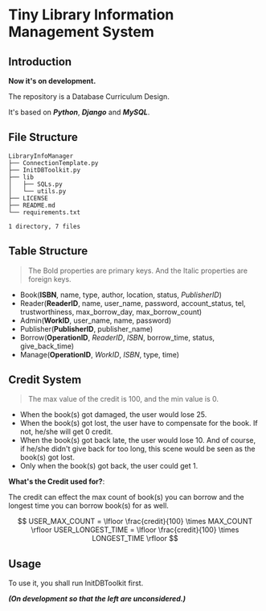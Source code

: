 # Tiny Library Information Management System

## Introduction

**Now it's on development.**

The repository is a Database Curriculum Design.

It's based on _**Python**_, _**Django**_ and _**MySQL**_.

## File Structure
```
LibraryInfoManager
├── ConnectionTemplate.py
├── InitDBToolkit.py
├── lib
│   ├── SQLs.py
│   └── utils.py
├── LICENSE
├── README.md
└── requirements.txt

1 directory, 7 files
```

## Table Structure

> The Bold properties are primary keys. And the Italic properties are foreign keys.

 - Book(**ISBN**, name, type, author, location, status, _PublisherID_)
 - Reader(**ReaderID**, name, user_name, password, account_status, tel, trustworthiness, max_borrow_day, max_borrow_count)
 - Admin(**WorkID**, user_name, name, password)
 - Publisher(**PublisherID**, publisher_name)
 - Borrow(**OperationID**, _ReaderID_, _ISBN_, borrow_time, status, give_back_time)
 - Manage(**OperationID**, _WorkID_, _ISBN_, type, time)

## Credit System

> The max value of the credit is 100, and the min value is 0.

 - When the book(s) got damaged, the user would lose 25. 
 - When the book(s) got lost, the user have to compensate for the book. If not, he/she will get 0 credit. 
 - When the book(s) got back late, the user would lose 10. And of course, if he/she didn't give back for too long, this scene would be seen as the book(s) got lost. 
 - Only when the book(s) got back, the user could get 1.

**What's the Credit used for?**:

The credit can effect the max count of book(s) you can borrow and the longest time you can borrow book(s) for as well.

$$
USER_MAX_COUNT = \lfloor \frac{credit}{100} \times MAX_COUNT \rfloor
USER_LONGEST_TIME = \lfloor \frac{credit}{100} \times LONGEST_TIME \rfloor
$$


## Usage

To use it, you shall run InitDBToolkit first. 

_**(On development so that the left are unconsidered.)**_